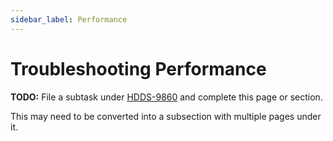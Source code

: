 ```yaml
---
sidebar_label: Performance
---
```


# Troubleshooting Performance

**TODO:** File a subtask under [HDDS-9860](https://issues.apache.org/jira/browse/HDDS-9860) and complete this page or section.

This may need to be converted into a subsection with multiple pages under it.

